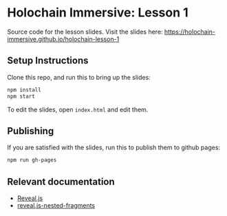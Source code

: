 # Holochain Immersive: Lesson 1
Source code for the lesson slides. Visit the slides here:
https://holochain-immersive.github.io/holochain-lesson-1
## Setup Instructions
Clone this repo, and run this to bring up the slides:
```bash
npm install
npm start
```
To edit the slides, open `index.html` and edit them.
## Publishing
If you are satisfied with the slides, run this to publish them to github pages:
```bash
npm run gh-pages
```
## Relevant documentation
- [Reveal.js](https://revealjs.com/)
- [reveal.js-nested-fragments](https://www.npmjs.com/package/reveal.js-nested-fragments)